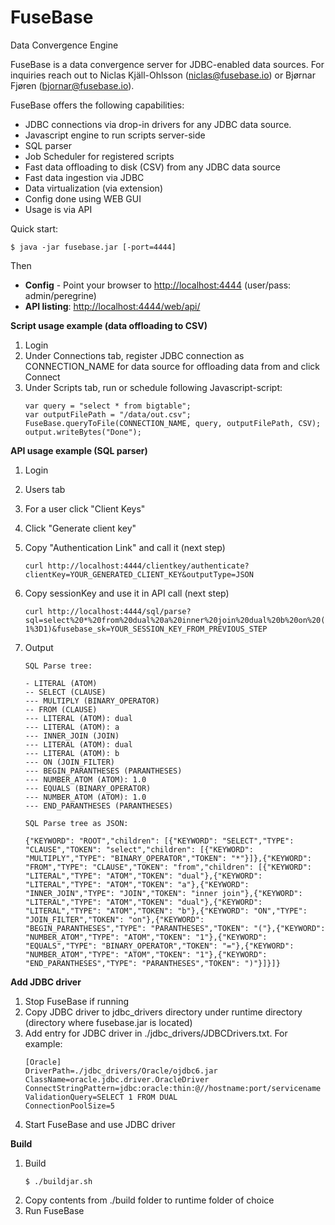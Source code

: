 # FuseBase
Data Convergence Engine

FuseBase is a data convergence server for JDBC-enabled data sources. For inquiries reach out to Niclas Kjäll-Ohlsson (niclas@fusebase.io) or Bjørnar Fjøren (bjornar@fusebase.io).

FuseBase offers the following capabilities:
* JDBC connections via drop-in drivers for any JDBC data source.
* Javascript engine to run scripts server-side
* SQL parser
* Job Scheduler for registered scripts
* Fast data offloading to disk (CSV) from any JDBC data source
* Fast data ingestion via JDBC
* Data virtualization (via extension)
* Config done using WEB GUI
* Usage is via API

Quick start:
```Shell
$ java -jar fusebase.jar [-port=4444]
```
Then
* **Config** - Point your browser to [http://localhost:4444](http://localhost:4444) (user/pass: admin/peregrine)
* **API listing**: [http://localhost:4444/web/api/](http://localhost:4444/web/api/)

**Script usage example (data offloading to CSV)**
1. Login
2. Under Connections tab, register JDBC connection as CONNECTION_NAME for data source for offloading data from and click Connect
3. Under Scripts tab, run or schedule following Javascript-script:
    ```
    var query = "select * from bigtable";
    var outputFilePath = "/data/out.csv";
    FuseBase.queryToFile(CONNECTION_NAME, query, outputFilePath, CSV);
    output.writeBytes("Done");
    ```

**API usage example (SQL parser)**
1. Login
2. Users tab
3. For a user click "Client Keys"
4. Click "Generate client key"
5. Copy "Authentication Link" and call it (next step)
    
    ```curl http://localhost:4444/clientkey/authenticate?clientKey=YOUR_GENERATED_CLIENT_KEY&outputType=JSON```
6. Copy sessionKey and use it in API call (next step)
    
    ```curl http://localhost:4444/sql/parse?sql=select%20*%20from%20dual%20a%20inner%20join%20dual%20b%20on%20(1%3D1)&fusebase_sk=YOUR_SESSION_KEY_FROM_PREVIOUS_STEP```
6. Output
    ```
    SQL Parse tree:

    - LITERAL (ATOM)
    -- SELECT (CLAUSE)
    --- MULTIPLY (BINARY_OPERATOR)
    -- FROM (CLAUSE)
    --- LITERAL (ATOM): dual
    --- LITERAL (ATOM): a
    --- INNER_JOIN (JOIN)
    --- LITERAL (ATOM): dual
    --- LITERAL (ATOM): b
    --- ON (JOIN_FILTER)
    --- BEGIN_PARANTHESES (PARANTHESES)
    --- NUMBER_ATOM (ATOM): 1.0
    --- EQUALS (BINARY_OPERATOR)
    --- NUMBER_ATOM (ATOM): 1.0
    --- END_PARANTHESES (PARANTHESES)

    SQL Parse tree as JSON:

    {"KEYWORD": "ROOT","children": [{"KEYWORD": "SELECT","TYPE": "CLAUSE","TOKEN": "select","children": [{"KEYWORD": "MULTIPLY","TYPE": "BINARY_OPERATOR","TOKEN": "*"}]},{"KEYWORD": "FROM","TYPE": "CLAUSE","TOKEN": "from","children": [{"KEYWORD": "LITERAL","TYPE": "ATOM","TOKEN": "dual"},{"KEYWORD": "LITERAL","TYPE": "ATOM","TOKEN": "a"},{"KEYWORD": "INNER_JOIN","TYPE": "JOIN","TOKEN": "inner join"},{"KEYWORD": "LITERAL","TYPE": "ATOM","TOKEN": "dual"},{"KEYWORD": "LITERAL","TYPE": "ATOM","TOKEN": "b"},{"KEYWORD": "ON","TYPE": "JOIN_FILTER","TOKEN": "on"},{"KEYWORD": "BEGIN_PARANTHESES","TYPE": "PARANTHESES","TOKEN": "("},{"KEYWORD": "NUMBER_ATOM","TYPE": "ATOM","TOKEN": "1"},{"KEYWORD": "EQUALS","TYPE": "BINARY_OPERATOR","TOKEN": "="},{"KEYWORD": "NUMBER_ATOM","TYPE": "ATOM","TOKEN": "1"},{"KEYWORD": "END_PARANTHESES","TYPE": "PARANTHESES","TOKEN": ")"}]}]}
    ```
**Add JDBC driver**
1. Stop FuseBase if running
2. Copy JDBC driver to jdbc_drivers directory under runtime directory (directory where fusebase.jar is located)
3. Add entry for JDBC driver in ./jdbc_drivers/JDBCDrivers.txt. For example:
    ```
    [Oracle]
    DriverPath=./jdbc_drivers/Oracle/ojdbc6.jar
    ClassName=oracle.jdbc.driver.OracleDriver
    ConnectStringPattern=jdbc:oracle:thin:@//hostname:port/servicename
    ValidationQuery=SELECT 1 FROM DUAL
    ConnectionPoolSize=5
    ```
4. Start FuseBase and use JDBC driver

**Build**
1. Build
    ```
    $ ./buildjar.sh
    ```
2. Copy contents from ./build folder to runtime folder of choice
3. Run FuseBase
